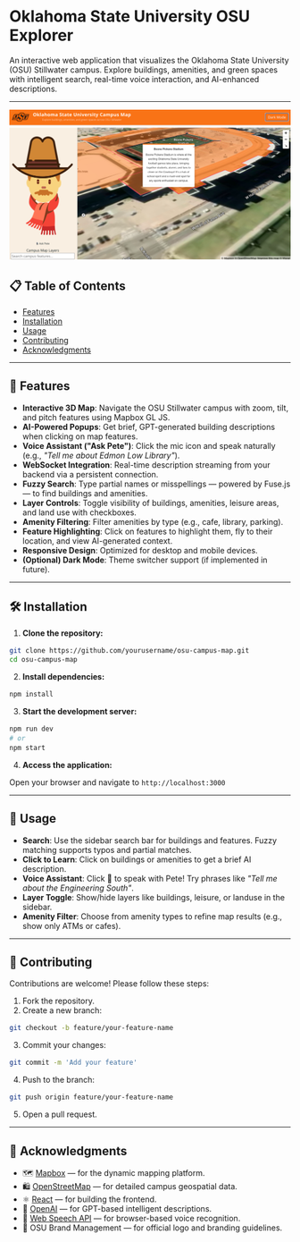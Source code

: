 # Oklahoma State University OSU Explorer

An interactive web application that visualizes the Oklahoma State University (OSU) Stillwater campus. Explore buildings, amenities, and green spaces with intelligent search, real-time voice interaction, and AI-enhanced descriptions.

---

![OSU Campus Map Screenshot](./public/screenshot.png)

## 📋 Table of Contents

- [Features](#-features)
- [Installation](#️-installation)
- [Usage](#-usage)
- [Contributing](#-contributing)
- [Acknowledgments](#-acknowledgments)

---

## 🚀 Features

- **Interactive 3D Map**: Navigate the OSU Stillwater campus with zoom, tilt, and pitch features using Mapbox GL JS.
- **AI-Powered Popups**: Get brief, GPT-generated building descriptions when clicking on map features.
- **Voice Assistant ("Ask Pete")**: Click the mic icon and speak naturally (e.g., *"Tell me about Edmon Low Library"*).
- **WebSocket Integration**: Real-time description streaming from your backend via a persistent connection.
- **Fuzzy Search**: Type partial names or misspellings — powered by Fuse.js — to find buildings and amenities.
- **Layer Controls**: Toggle visibility of buildings, amenities, leisure areas, and land use with checkboxes.
- **Amenity Filtering**: Filter amenities by type (e.g., cafe, library, parking).
- **Feature Highlighting**: Click on features to highlight them, fly to their location, and view AI-generated context.
- **Responsive Design**: Optimized for desktop and mobile devices.
- **(Optional) Dark Mode**: Theme switcher support (if implemented in future).

---

## 🛠️ Installation

1. **Clone the repository:**

```bash
git clone https://github.com/yourusername/osu-campus-map.git
cd osu-campus-map
```

2. **Install dependencies:**

```bash
npm install
```

3. **Start the development server:**

```bash
npm run dev
# or
npm start
```

4. **Access the application:**

Open your browser and navigate to `http://localhost:3000`

---

## 📖 Usage

- **Search**: Use the sidebar search bar for buildings and features. Fuzzy matching supports typos and partial matches.
- **Click to Learn**: Click on buildings or amenities to get a brief AI description.
- **Voice Assistant**: Click 🎤 to speak with Pete! Try phrases like *"Tell me about the Engineering South"*.
- **Layer Toggle**: Show/hide layers like buildings, leisure, or landuse in the sidebar.
- **Amenity Filter**: Choose from amenity types to refine map results (e.g., show only ATMs or cafes).

---

## 🤝 Contributing

Contributions are welcome! Please follow these steps:

1. Fork the repository.
2. Create a new branch:

```bash
git checkout -b feature/your-feature-name
```

3. Commit your changes:

```bash
git commit -m 'Add your feature'
```

4. Push to the branch:

```bash
git push origin feature/your-feature-name
```

5. Open a pull request.


---

## 🙏 Acknowledgments

- 🗺️ [Mapbox](https://www.mapbox.com/) — for the dynamic mapping platform.
- 🛍️ [OpenStreetMap](https://www.openstreetmap.org/) — for detailed campus geospatial data.
- ⚛️ [React](https://reactjs.org/) — for building the frontend.
- 🧠 [OpenAI](https://openai.com/) — for GPT-based intelligent descriptions.
- 📢 [Web Speech API](https://developer.mozilla.org/en-US/docs/Web/API/Web_Speech_API) — for browser-based voice recognition.
- 🔶 OSU Brand Management — for official logo and branding guidelines.


